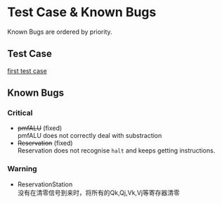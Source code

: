 # Test Case & Known Bugs
Known Bugs are ordered by priority.  
## Test Case
[first test case][1]

[1]:/rom/rom.mem
## Known Bugs
### Critical
- ~~pmfALU~~ (fixed)   
pmfALU does not correctly deal with substraction
- ~~Reservation~~ (fixed)  
Reservation does not recognise `halt` and keeps getting instructions.
### Warning 
- ReservationStation  
没有在清零信号到来时，将所有的Qk,Qj,Vk,Vj等寄存器清零